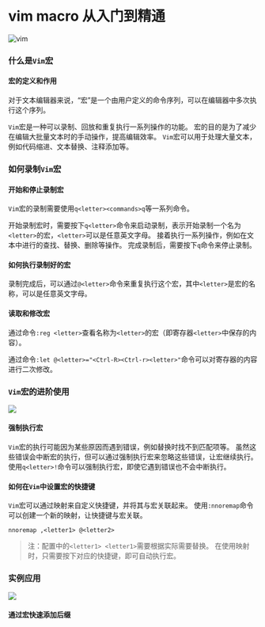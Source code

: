 # vim macro 从入门到精通

![vim](https://5.z.wiki/autoupload/20230712/7VXh.225X224-image.png)

### 什么是`Vim`宏

#### 宏的定义和作用

对于文本编辑器来说，“宏”是一个由用户定义的命令序列，可以在编辑器中多次执行这个序列。

`Vim`宏是一种可以录制、回放和重复执行一系列操作的功能。
宏的目的是为了减少在编辑大批量文本时的手动操作，提高编辑效率。
`Vim`宏可以用于处理大量文本，例如代码缩进、文本替换、注释添加等。

### 如何录制`Vim`宏

#### 开始和停止录制宏

`Vim`宏的录制需要使用`q<letter><commands>q`等一系列命令。

开始录制宏时，需要按下`q<letter>`命令来启动录制，表示开始录制一个名为`<letter>`的宏，`<letter>`可以是任意英文字母。
接着执行一系列操作，例如在文本中进行的查找、替换、删除等操作。
完成录制后，需要按下`q`命令来停止录制。


#### 如何执行录制好的宏

录制完成后，可以通过`@<letter>`命令来重复执行这个宏，其中`<letter>`是宏的名称，可以是任意英文字母。

#### 读取和修改宏


通过命令`:reg <letter>`查看名称为`<letter>`的宏（即寄存器`<letter>`中保存的内容）。

通过命令`:let @<letter>="<Ctrl-R><Ctrl-r><letter>"`命令可以对寄存器的内容进行二次修改。


### `Vim`宏的进阶使用

![](https://z.wiki/autoupload/20230712/rJHg.512X1176-image.png)

#### 强制执行宏

`Vim`宏的执行可能因为某些原因而遇到错误，例如替换时找不到匹配项等。
虽然这些错误会中断宏的执行，但可以通过强制执行宏来忽略这些错误，让宏继续执行。
使用`q<letter>!`命令可以强制执行宏，即使它遇到错误也不会中断执行。

#### 如何在`Vim`中设置宏的快捷键

`Vim`宏可以通过映射来自定义快捷键，并将其与宏关联起来。
使用`:nnoremap`命令可以创建一个新的映射，让快捷键与宏关联。
```
nnoremap ,<letter1> @<letter2>
```

> 注：配置中的`<letter1> <letter1>`需要根据实际需要替换。
在使用映射时，只需要按下对应的快捷键，即可自动执行宏。

### 实例应用

![](https://z.wiki/autoupload/20230712/rGQJ.446X1168-image.png)

#### 通过宏快速添加后缀

<VideoPlayer src="https://fudongdong-statics.oss-cn-beijing.aliyuncs.com/autoupload/20230712/a09D.我的影片_13.mp4" />

